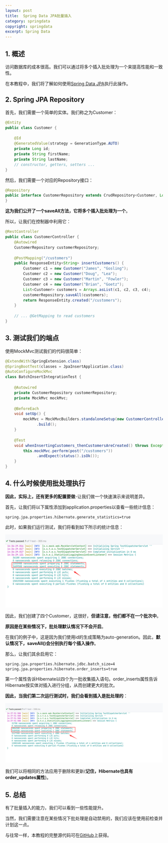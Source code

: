 ```yaml
---
layout: post
title:  Spring Data JPA批量插入
category: springdata
copyright: springdata
excerpt: Spring Data
---
```


## 1. 概述

访问数据库的成本很高。我们可以通过将多个插入批处理为一个来提高性能和一致性。

在本教程中，我们将了解如何使用[Spring Data JPA](https://www.baeldung.com/the-persistence-layer-with-spring-data-jpa)执行此操作。

## 2. Spring JPA Repository

首先，我们需要一个简单的实体。我们称之为Customer：

```java
@Entity
public class Customer {

    @Id
    @GeneratedValue(strategy = GenerationType.AUTO)
    private Long id;
    private String firstName;
    private String lastName;
    // constructor, getters, setters ...
}
```

然后，我们需要一个对应的Repository接口：

```java
@Repository
public interface CustomerRepository extends CrudRepository<Customer, Long> {
}
```

**这为我们公开了一个saveAll方法，它将多个插入批处理为一个**。

所以，让我们在控制器中利用它：

```java
@RestController
public class CustomerController {
    @Autowired
    CustomerRepository customerRepository;

    @PostMapping("/customers")
    public ResponseEntity<String> insertCustomers() {
        Customer c1 = new Customer("James", "Gosling");
        Customer c2 = new Customer("Doug", "Lea");
        Customer c3 = new Customer("Martin", "Fowler");
        Customer c4 = new Customer("Brian", "Goetz");
        List<Customer> customers = Arrays.asList(c1, c2, c3, c4);
        customerRepository.saveAll(customers);
        return ResponseEntity.created("/customers");
    }

    // ... @GetMapping to read customers
}
```

## 3. 测试我们的端点

使用MockMvc测试我们的代码很简单：

```java
@ExtendWith(SpringExtension.class)
@SpringBootTest(classes = JpaInsertApplication.class)
@AutoConfigureMockMvc
class BatchInsertIntegrationTest {

    @Autowired
    private CustomerRepository customerRepository;
    private MockMvc mockMvc;

    @BeforeEach
    void setUp() {
        mockMvc = MockMvcBuilders.standaloneSetup(new CustomerController(customerRepository))
              .build();
    }

    @Test
    void whenInsertingCustomers_thenCustomersAreCreated() throws Exception {
        this.mockMvc.perform(post("/customers"))
              .andExpect(status().isOk());
    }
}
```

## 4. 什么时候使用批处理执行

**因此，实际上，还有更多的配置要做**-让我们做一个快速演示来说明差异。

首先，让我们将以下属性添加到application.properties以查看一些统计信息：

```properties
spring.jpa.properties.hibernate.generate_statistics=true
```

此时，如果我们运行测试，我们将看到如下所示的统计信息：

![](/assets/images/2023/springdata/springdatajpabatchinserts01.png)

因此，我们创建了四个Customer，这很好，**但请注意，他们都不在一个批次中**。

**原因是在某些情况下，批处理默认情况下不会开启**。

在我们的例子中，这是因为我们使用id的生成策略为auto-generation。因此，**默认情况下，saveAll()会分别执行每个插入操作**。

那么，让我们其余启用它：

```properties
spring.jpa.properties.hibernate.jdbc.batch_size=4
spring.jpa.properties.hibernate.order_inserts=true
```

第一个属性告诉Hibernate以四个为一批收集插入语句。order_inserts属性告诉Hibernate按实体对插入进行分组，从而创建更大的批次。

**因此，当我们第二次运行测试时，我们会看到插入是批处理的**：

![](/assets/images/2023/springdata/springdatajpabatchinserts02.png)

我们可以将相同的方法应用于删除和更新(**记住，Hibernate也具有order_updates属性**)。

## 5. 总结

有了批量插入的能力，我们可以看到一些性能提升。

当然，我们需要注意在某些情况下批处理是自动禁用的，我们应该在使用前检查并计划这一点。

与往常一样，本教程的完整源代码可在[GitHub](https://github.com/tuyucheng7/taketoday-tutorial4j/tree/master/spring-data-modules)上获得。